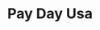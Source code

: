 ---
title: Pay Day Usa
slug: pay-day-usa
updated-on: '2024-05-30T13:44:31.749Z'
created-on: '2024-05-30T13:41:46.671Z'
published-on: '2024-05-30T13:54:32.469Z'
f_city-state-2:
- cms/city/brazil-in.md
- cms/city/elizabethtown-ky.md
- cms/city/chesapeake-va.md
- cms/city/north-platte-ne.md
f_locations:
- cms/payday-loan/pay-day-usa-23570.md
- cms/payday-loan/pay-day-usa-23571.md
- cms/payday-loan/pay-day-usa-23572.md
- cms/payday-loan/pay-day-usa-23573.md
- cms/payday-loan/pay-day-usa-23574.md
f_states:
- cms/state/indiana.md
- cms/state/kentucky.md
- cms/state/virginia.md
- cms/state/nebraska.md
layout: '[company].html'
tags: company
---
